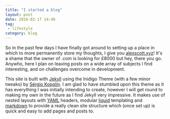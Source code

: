 ```yaml
---
title: "I started a blog"
layout: post
date: 2016-02-17 14:40
tag: 
 - lifestyle
category: blog
---
```



So in the past few days I have finally got around to setting up a place in which to more permanently store my thoughts, I give you [alexscott.xyz](http://alexscott.xyz)! It's a shame that the owner of .com is looking for £8000 but hey, there you go. Anywho, here I plan on leaving posts on a wide array of subjects I find interesting, and on challenges overcome in development. 

This site is built with [Jekyll](https://jekyllrb.com/) using the Inidigo Theme (with a few minor tweaks) by [Sérgio Kopplin](https://github.com/sergiokopplin). I am glad to have stumbled upon this theme as it has everything I was initially intending to create, however I will get round to making my own in the future as I find Jekyll very impressive. It makes use of nested layouts with [YAML](http://yaml.org/) headers, modular [liquid](https://github.com/Shopify/liquid/wiki) templating and [markdown](http://daringfireball.net/projects/markdown/) to provide a really clean site structure which (once set up) is quick and easy to add pages and posts to.

